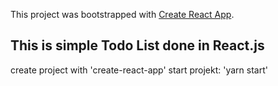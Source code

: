 This project was bootstrapped with [Create React App](https://github.com/facebook/create-react-app).

## This is simple Todo List done in React.js

create project with 'create-react-app'
start projekt: 'yarn start'
